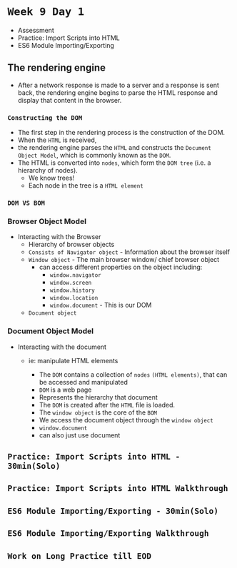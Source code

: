 # `Week 9 Day 1`

- Assessment
- Practice: Import Scripts into HTML
- ES6 Module Importing/Exporting


## The rendering engine
  * After a network response is made to a server and a response is sent back, the rendering engine begins to parse the HTML response and display that content in the browser.

### `Constructing the DOM`
  * The first step in the rendering process is the construction of the DOM.
  * When the `HTML` is received,
  * the rendering engine parses the `HTML` and constructs the `Document Object Model`, which is commonly known as the `DOM`.
  * The HTML is converted into `nodes`, which form the `DOM tree` (i.e. a hierarchy of nodes).
    * We know trees!
    * Each node in the tree is a `HTML element`


### `DOM VS BOM`
### Browser Object Model
- Interacting with the Browser
    - Hierarchy of browser objects
    * `Consists of Navigator object` - Information about the browser itself
    * `Window object` - The main browser window/ chief browser object
      * can access different properties on the object including:
        * `window.navigator`
        * `window.screen`
        * `window.history`
        * `window.location`
        * `window.document` - This is our DOM
    * `Document object`

### Document Object Model
- Interacting with the document
  - ie: manipulate HTML elements
    - The `DOM` contains a collection of `nodes` `(HTML elements)`, that can be accessed and manipulated
    - `DOM` is a web page
    - Represents the hierarchy that document
    - The `DOM` is created after the `HTML` file is loaded.

    * The `window object` is the core of the `BOM`
    * We access the document object through the `window object`
    - `window.document`
    - can also just use document

## `Practice: Import Scripts into HTML - 30min(Solo)`
## `Practice: Import Scripts into HTML Walkthrough`
## `ES6 Module Importing/Exporting - 30min(Solo)`
## `ES6 Module Importing/Exporting Walkthrough`
## `Work on Long Practice till EOD`
